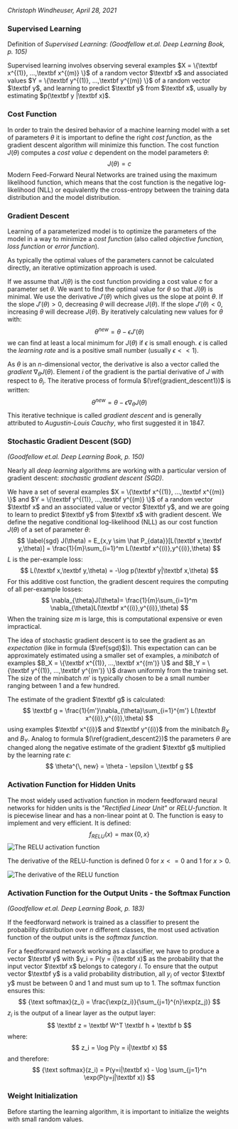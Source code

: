 *Christoph Windheuser, April 28, 2021*

### Supervised Learning

Definition of *Supervised Learning*:
*(Goodfellow et.al. Deep Learning Book, p. 105)*

Supervised learning involves observing several examples $X = \{\textbf x^{(1)}, ...,\textbf x^{(m)} \}$ of a random vector $\textbf x$ and associated values $Y = \{\textbf y^{(1)}, ...,\textbf y^{(m)} \}$ of a random vector $\textbf y$, and learning to predict $\textbf y$ from $\textbf x$, usually by estimating $p(\textbf y |\textbf x)$.

### Cost Function

In order to train the desired behavior of a machine learning model with a set of parameters $\theta$ it is important to define the right *cost function*, as the gradient descent algorithm will minimize this function. The cost function $J(\theta)$ computes a *cost value* $c$ dependent on the model parameters $\theta$:
$$
J(\theta) = c
$$
Modern Feed-Forward Neural Networks are trained using the maximum likelihood function, which means that the cost function is the negative log-likelihood (NLL) or equivalently the cross-entropy between the training data distribution and the model distribution.

### Gradient Descent

Learning of a parameterized model is to optimize the parameters of the model in a way to minimize a *cost function*  (also called *objective function, loss function* or *error function*).

As typically the optimal values of the parameters cannot be calculated directly, an iterative optimization approach is used.

If we assume that $J(\theta)$ is the cost function providing a cost value $c$ for a parameter set $\theta$. We want to find the optimal value for $\theta$ so that $J(\theta)$ is minimal. We use the derivative $J'(\theta)$ which gives us the slope at point $\theta$. If the slope $J'(\theta) > 0$, decreasing $\theta$ will decrease $J(\theta)$. If the slope $J'(\theta) < 0$, increasing $\theta$ will decrease $J(\theta)$. By iteratively calculating new values for $\theta$ with:
$$
\label{gradient_descent1}
\theta^{new} = \theta - \epsilon J'(\theta)
$$
we can find at least a local minimum for $J(\theta)$ if $\epsilon$ is small enough. $\epsilon$ is called the *learning rate* and is a positive small number (usually $\epsilon << 1$). 

As $\theta$ is an $n$-dimensional vector, the derivative is also a vector called the *gradient* $\nabla_{\theta} J(\theta)$. Element $i$ of the gradient is the partial derivative of $J$ with respect to $\theta_i$. The iterative process of formula $(\ref{gradient_descent1})$ is written:
$$
\label{gradient_descent2}
\theta^{new} = \theta - \epsilon \nabla_{\theta} J(\theta)
$$
This iterative technique is called *gradient descent* and is generally attributed to *Augustin-Louis Cauchy*, who first suggested it in 1847. 

### Stochastic Gradient Descent (SGD)

*(Goodfellow et.al. Deep Learning Book, p. 150)*

Nearly all *deep learning* algorithms are working with a particular version of gradient descent: *stochastic gradient descent (SGD)*. 

We have a set of several examples $X = \{\textbf x^{(1)}, ...,\textbf x^{(m)} \}$ and $Y = \{\textbf y^{(1)}, ...,\textbf y^{(m)} \}$ of a random vector $\textbf x$ and an associated value or vector $\textbf y$, and we are going to learn to predict $\textbf y$ from $\textbf x$ with gradient descent. We define the negative conditional log-likelihood (NLL) as our cost function $J( \theta)$ of a set of parameter $\theta$:
$$
\label{sgd}
J(\theta) = E_{x,y \sim \hat P_{data}}[L(\textbf x,\textbf y,\theta)] = \frac{1}{m}\sum_{i=1}^m L(\textbf x^{(i)},y^{(i)},\theta)
$$
$L$ is the per-example loss:
$$
L(\textbf x,\textbf y,\theta) = -\log p(\textbf y|\textbf x,\theta)
$$
For this additive cost function, the gradient descent requires the computing of all per-example losses:
$$
\nabla_{\theta}J(\theta)= \frac{1}{m}\sum_{i=1}^m \nabla_{\theta}L(\textbf x^{(i)},y^{(i)},\theta)
$$
When the training size $m$ is large, this is computational expensive or even impractical.

The idea of stochastic gradient descent is to see the gradient as an *expectation* (like in formula ($\ref{sgd}$)). This expectation can can be approximately estimated using a smaller set of examples, a *minibatch* of examples $B_X = \{\textbf x^{(1)}, ...,\textbf x^{(m')} \}$ and $B_Y = \{\textbf y^{(1)}, ...,\textbf y^{(m')} \}$ drawn uniformly from the training set. The size of the minibatch $m'$ is typically chosen to be a small number ranging between 1 and a few hundred. 

The estimate of the gradient $\textbf g$ is calculated:
$$
\textbf g = \frac{1}{m'}\nabla_{\theta}\sum_{i=1}^{m'} L(\textbf x^{(i)},y^{(i)},\theta)
$$
using examples $\textbf x^{(i)}$ and $\textbf y^{(i)}$ from the minibatch $B_X$ and $B_Y$. Analog to formula $(\ref{gradient_descent2})$ the parameters $\theta$ are changed along the negative estimate of the gradient $\textbf g$ multiplied by the learning rate $\epsilon$:
$$
\theta^{\, new} = \theta - \epsilon \,\textbf g
$$

### Activation Function for Hidden Units

The most widely used activation function in modern feedforward neural networks for hidden units is the *"Rectified Linear Unit"* or *RELU-function*. It is piecewise linear and has a non-linear point at 0. The function is easy to implement and very efficient. It is defined:
$$
f_{RELU}(x)=\max\{0, x\}
$$
![The RELU activation function](/home/christoph/dev/private/NLP-Book/relu.png)

The derivative of the RELU-function is defined 0 for $x <= 0$ and 1 for $x > 0$.

![The derivative of the RELU function](/home/christoph/dev/private/NLP-Book/relu_derivative.png)

### Activation Function for the Output Units - the Softmax Function

*(Goodfellow et.al. Deep Learning Book, p. 183)*

If the feedforward network is trained as a classifier to present the probability distribution over $n$ different classes, the most used activation function of the output units is the *softmax function*. 

For a feedforward network working as a classifier, we have to produce a vector $\textbf y$ with $y_i = P(y = i|\textbf x)$ as the probability that the input vector $\textbf x$ belongs to category $i$. To ensure that the output vector $\textbf y$ is a valid probability distribution, all $y_i$ of vector $\textbf y$ must be between 0 and 1 and must sum up to 1. The softmax function ensures this:
$$
{\text softmax}(z_i) = \frac{\exp(z_i)}{\sum_{j=1}^{n}\exp(z_j)}
$$
$z_i$ is the output of a linear layer as the output layer:
$$
\textbf z = \textbf W^T \textbf h + \textbf b
$$
where:
$$
z_i = \log P(y = i|\textbf x)
$$
and therefore:
$$
{\text softmax}(z_i) = P(y=i|\textbf x) - \log \sum_{j=1}^n \exp(P(y=j|\textbf x)) 
$$

### Weight Initialization

Before starting the learning algorithm, it is important to initialize the weights with small random values.










